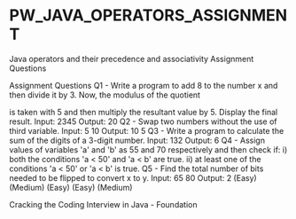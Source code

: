 # PW_JAVA_OPERATORS_ASSIGNMENT

Java operators and their precedence and associativity Assignment Questions

Assignment Questions 
Q1 - Write a program to add 8 to the number x and then divide it by 3. Now, the modulus of the quotient 

 is taken with 5 and then multiply the resultant value by 5. Display the final result. 
Input: 2345 
Output: 20 
Q2 - Swap two numbers without the use of third variable. 
Input: 5 10 
Output: 10 5 
Q3 - Write a program to calculate the sum of the digits of a 3-digit number. Input: 132 
Output: 6 
Q4 - Assign values of variables 'a' and 'b' as 55 and 70 respectively and then check if:
i) both the conditions 'a < 50' and 'a < b' are true. 
ii) at least one of the conditions 'a < 50' or 'a < b' is true. 
Q5 - Find the total number of bits needed to be flipped to convert x to y. 
Input: 65 80 
Output: 2 
 (Easy) 
(Medium)  (Easy) 
 (Easy) 
(Medium) 

Cracking the Coding Interview in Java - Foundation 
